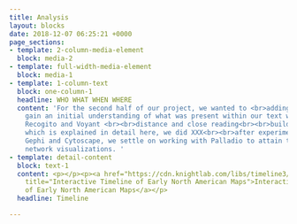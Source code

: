 ```yaml
---
title: Analysis
layout: blocks
date: 2018-12-07 06:25:21 +0000
page_sections:
- template: 2-column-media-element
  block: media-2
- template: full-width-media-element
  block: media-1
- template: 1-column-text
  block: one-column-1
  headline: WHO WHAT WHEN WHERE
  content: 'For the second half of our project, we wanted to <br>adding treaty text<br><br>To
    gain an initial understanding of what was present within our text we worked with
    Recogito and Voyant <br><br>distance and close reading<br><br>building our dataset,
    which is explained in detail here, we did XXX<br><br>after experimenting with
    Gephi and Cytoscape, we settle on working with Palladio to attain the following
    network visualizations. '
- template: detail-content
  block: text-1
  content: <p></p><p><a href="https://cdn.knightlab.com/libs/timeline3/latest/embed/index.html?source=1erbmO_us4olt10zRy9Q5I8h_qhUMKQQp_akHhLoSNjo&amp;font=Default&amp;lang=en&amp;initial_zoom=2&amp;height=650"
    title="Interactive Timeline of Early North American Maps">Interactive Timeline
    of Early North American Maps</a></p>
  headline: Timeline

---
```

